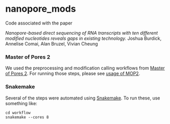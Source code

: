 # nanopore_mods

Code associated with the paper

*Nanopore-based direct sequencing of RNA transcripts with ten different modified nucleotides reveals gaps in existing technology.*
Joshua Burdick, Annelise Comai, Alan Bruzel, Vivian Cheung

### Master of Pores 2

We used the preprocessing and modification calling
workflows from
[Master of Pores 2](https://github.com/biocorecrg/MOP2).
For running those steps, please see
[usage of MOP2](MOP2).


### Snakemake

Several of the steps were automated using
[Snakemake](https://snakemake.readthedocs.io/en/stable/).
To run these, use something like:

```
cd workflow
snakemake --cores 8
```

